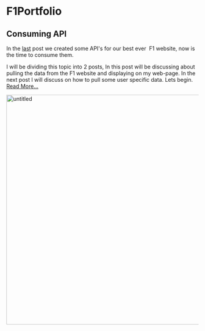 # F1Portfolio
## Consuming API
In the [last](https://dimplemathew.blog/2019/01/22/part-ii-creating-restful-apis/) post we created some API's for our best ever  F1 website, now is the time to consume them.

I will be dividing this topic into 2 posts, In this post will be discussing about pulling the data from the F1 website and displaying on my web-page. In the next post I will discuss on how to pull some user specific data. Lets begin.
[Read More...](https://dimplemathew.blog/2019/02/20/consuming-api/)

<img width="602" alt="untitled" src="https://user-images.githubusercontent.com/36413448/53107548-3a6c8f80-355b-11e9-9a4e-dbd98d3a2040.png">
